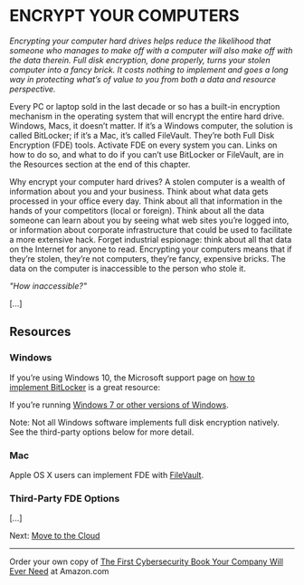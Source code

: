 # ENCRYPT YOUR COMPUTERS

*Encrypting your computer hard drives helps reduce the likelihood that someone who manages to make off with a computer will also make off with the data therein. Full disk encryption, done properly, turns your stolen computer into a fancy brick. It costs nothing to implement and goes a long way in protecting what’s of value to you from both a data and resource perspective.*

Every PC or laptop sold in the last decade or so has a built-in encryption mechanism in the operating system that will encrypt the entire hard drive. Windows, Macs, it doesn’t matter. If it’s a Windows computer, the solution is called BitLocker; if it’s a Mac, it’s called FileVault. They’re both Full Disk Encryption (FDE) tools. Activate FDE on every system you can. Links on how to do so, and what to do if you can’t use BitLocker or FileVault, are in the Resources section at the end of this chapter.

Why encrypt your computer hard drives? A stolen computer is a wealth of information about you and your business. Think about what data gets processed in your office every day. Think about all that information in the hands of your competitors (local or foreign). Think about all the data someone can learn about you by seeing what web sites you’re logged into, or information about corporate infrastructure that could be used to facilitate a more extensive hack. Forget industrial espionage: think about all that data on the Internet for anyone to read. Encrypting your computers means that if they’re stolen, they’re not computers, they’re fancy, expensive bricks. The data on the computer is inaccessible to the person who stole it.  

*"How inaccessible?"*

[...]

## Resources

### Windows

If you’re using Windows 10, the Microsoft support page on [how to implement BitLocker](https://docs.microsoft.com/en-us/windows/security/information-protection/bitlocker/bitlocker-device-encryption-overview-windows-10) is a great resource: 

If you’re running [Windows 7 or other versions of Windows](https://docs.microsoft.com/en-us/previous-versions/windows/it-pro/windows-7/ee449438(v=ws.10)).

Note: Not all Windows software implements full disk encryption natively. See the third-party options below for more detail.

### Mac

Apple OS X users can implement FDE with [FileVault](https://support.apple.com/en-us/HT204837).

### Third-Party FDE Options

[...]

Next: [Move to the Cloud](/Cloud.md)

---

Order your own copy of [The First Cybersecurity Book Your Company Will Ever Need](https://www.amazon.com/dp/B07S1RMRY1) at Amazon.com
